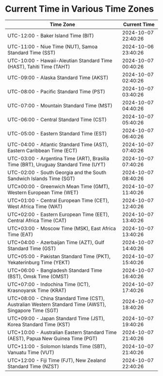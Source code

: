 # Current Time in Various Time Zones

| Time Zone | Current Time |
|-----------|--------------|
| UTC-12:00 - Baker Island Time (BIT) | 2024-10-07 22:40:26 |
| UTC-11:00 - Niue Time (NUT), Samoa Standard Time (SST) | 2024-10-06 23:40:26 |
| UTC-10:00 - Hawaii-Aleutian Standard Time (HAST), Tahiti Time (TAHT) | 2024-10-07 00:40:26 |
| UTC-09:00 - Alaska Standard Time (AKST) | 2024-10-07 02:40:26 |
| UTC-08:00 - Pacific Standard Time (PST) | 2024-10-07 03:40:26 |
| UTC-07:00 - Mountain Standard Time (MST) | 2024-10-07 04:40:26 |
| UTC-06:00 - Central Standard Time (CST) | 2024-10-07 05:40:26 |
| UTC-05:00 - Eastern Standard Time (EST) | 2024-10-07 06:40:26 |
| UTC-04:00 - Atlantic Standard Time (AST), Eastern Caribbean Time (ECT) | 2024-10-07 07:40:26 |
| UTC-03:00 - Argentina Time (ART), Brasília Time (BRT), Uruguay Standard Time (UYT) | 2024-10-07 07:40:26 |
| UTC-02:00 - South Georgia and the South Sandwich Islands Time (SGT) | 2024-10-07 08:40:26 |
| UTC±00:00 - Greenwich Mean Time (GMT), Western European Time (WET) | 2024-10-07 11:40:26 |
| UTC+01:00 - Central European Time (CET), West Africa Time (WAT) | 2024-10-07 12:40:26 |
| UTC+02:00 - Eastern European Time (EET), Central Africa Time (CAT) | 2024-10-07 13:40:26 |
| UTC+03:00 - Moscow Time (MSK), East Africa Time (EAT) | 2024-10-07 13:40:26 |
| UTC+04:00 - Azerbaijan Time (AZT), Gulf Standard Time (GST) | 2024-10-07 14:40:26 |
| UTC+05:00 - Pakistan Standard Time (PKT), Yekaterinburg Time (YEKT) | 2024-10-07 15:40:26 |
| UTC+06:00 - Bangladesh Standard Time (BST), Omsk Time (OMST) | 2024-10-07 16:40:26 |
| UTC+07:00 - Indochina Time (ICT), Krasnoyarsk Time (KRAT) | 2024-10-07 17:40:26 |
| UTC+08:00 - China Standard Time (CST), Australian Western Standard Time (AWST), Singapore Time (SGT) | 2024-10-07 18:40:26 |
| UTC+09:00 - Japan Standard Time (JST), Korea Standard Time (KST) | 2024-10-07 19:40:26 |
| UTC+10:00 - Australian Eastern Standard Time (AEST), Papua New Guinea Time (PGT) | 2024-10-07 21:40:26 |
| UTC+11:00 - Solomon Islands Time (SBT), Vanuatu Time (VUT) | 2024-10-07 21:40:26 |
| UTC+12:00 - Fiji Time (FJT), New Zealand Standard Time (NZST) | 2024-10-07 22:40:26 |
